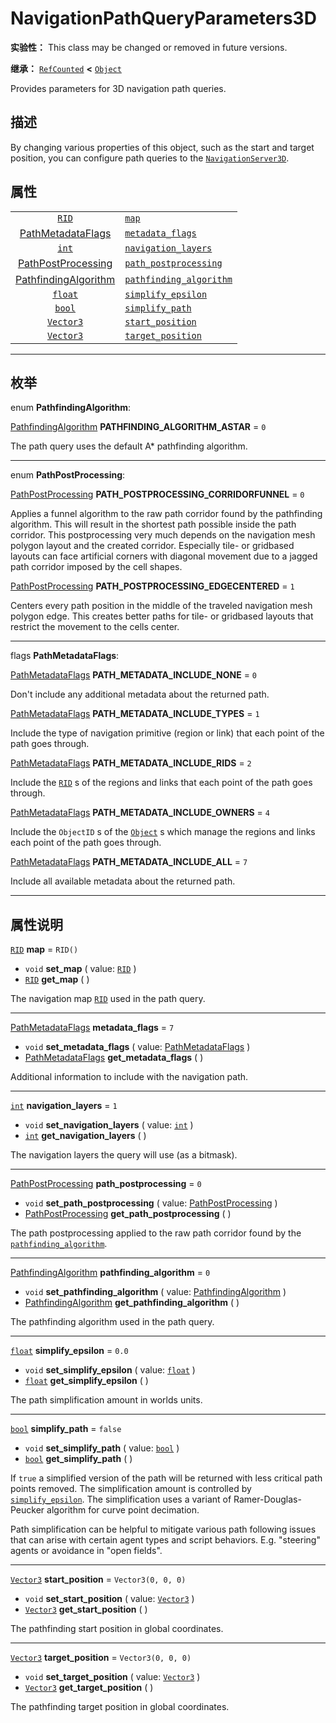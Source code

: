 <!-- ⚠ 请勿编辑本文件 ⚠ -->
<!-- 本文档使用脚本从 WeDot 引擎源码仓库生成。 -->
<!-- 生成脚本：https://github.com/WeDot-Engine/WeDot/tree/4.3/doc/tools/make_md.py； -->
<!-- 原文件：https://github.com/WeDot-Engine/WeDot/tree/4.3/doc/classes/NavigationPathQueryParameters3D.xml。 -->

<div id="_class_navigationpathqueryparameters3d"></div>

# NavigationPathQueryParameters3D

**实验性：** This class may be changed or removed in future versions.

**继承：** [`RefCounted`](class_refcounted.md) **<** [`Object`](class_object.md)

Provides parameters for 3D navigation path queries.

## 描述

By changing various properties of this object, such as the start and target position, you can configure path queries to the [`NavigationServer3D`](class_navigationserver3d.md).

## 属性

|||
|:-:|:--|
| [`RID`](class_rid.md)                                                              | [`map`](#class_navigationpathqueryparameters3d_property_map)                                     | ``RID()``            |
| [PathMetadataFlags](#enum_navigationpathqueryparameters3d_pathmetadataflags)       | [`metadata_flags`](#class_navigationpathqueryparameters3d_property_metadata_flags)               | ``7``                |
| [`int`](class_int.md)                                                              | [`navigation_layers`](#class_navigationpathqueryparameters3d_property_navigation_layers)         | ``1``                |
| [PathPostProcessing](#enum_navigationpathqueryparameters3d_pathpostprocessing)     | [`path_postprocessing`](#class_navigationpathqueryparameters3d_property_path_postprocessing)     | ``0``                |
| [PathfindingAlgorithm](#enum_navigationpathqueryparameters3d_pathfindingalgorithm) | [`pathfinding_algorithm`](#class_navigationpathqueryparameters3d_property_pathfinding_algorithm) | ``0``                |
| [`float`](class_float.md)                                                          | [`simplify_epsilon`](#class_navigationpathqueryparameters3d_property_simplify_epsilon)           | ``0.0``              |
| [`bool`](class_bool.md)                                                            | [`simplify_path`](#class_navigationpathqueryparameters3d_property_simplify_path)                 | ``false``            |
| [`Vector3`](class_vector3.md)                                                      | [`start_position`](#class_navigationpathqueryparameters3d_property_start_position)               | ``Vector3(0, 0, 0)`` |
| [`Vector3`](class_vector3.md)                                                      | [`target_position`](#class_navigationpathqueryparameters3d_property_target_position)             | ``Vector3(0, 0, 0)`` |

<!-- rst-class:: classref-section-separator -->

---

## 枚举

<div id="_class_enum_navigationpathqueryparameters3d_pathfindingalgorithm"></div>

enum **PathfindingAlgorithm**: <div id="enum_navigationpathqueryparameters3d_pathfindingalgorithm"></div>

<div id="_class_navigationpathqueryparameters3d_constant_pathfinding_algorithm_astar"></div>

[PathfindingAlgorithm](#enum_navigationpathqueryparameters3d_pathfindingalgorithm) **PATHFINDING_ALGORITHM_ASTAR** = ``0``

The path query uses the default A\* pathfinding algorithm.

<!-- rst-class:: classref-item-separator -->

---

<div id="_class_enum_navigationpathqueryparameters3d_pathpostprocessing"></div>

enum **PathPostProcessing**: <div id="enum_navigationpathqueryparameters3d_pathpostprocessing"></div>

<div id="_class_navigationpathqueryparameters3d_constant_path_postprocessing_corridorfunnel"></div>

[PathPostProcessing](#enum_navigationpathqueryparameters3d_pathpostprocessing) **PATH_POSTPROCESSING_CORRIDORFUNNEL** = ``0``

Applies a funnel algorithm to the raw path corridor found by the pathfinding algorithm. This will result in the shortest path possible inside the path corridor. This postprocessing very much depends on the navigation mesh polygon layout and the created corridor. Especially tile- or gridbased layouts can face artificial corners with diagonal movement due to a jagged path corridor imposed by the cell shapes.

<div id="_class_navigationpathqueryparameters3d_constant_path_postprocessing_edgecentered"></div>

[PathPostProcessing](#enum_navigationpathqueryparameters3d_pathpostprocessing) **PATH_POSTPROCESSING_EDGECENTERED** = ``1``

Centers every path position in the middle of the traveled navigation mesh polygon edge. This creates better paths for tile- or gridbased layouts that restrict the movement to the cells center.

<!-- rst-class:: classref-item-separator -->

---

<div id="_class_enum_navigationpathqueryparameters3d_pathmetadataflags"></div>

flags **PathMetadataFlags**: <div id="enum_navigationpathqueryparameters3d_pathmetadataflags"></div>

<div id="_class_navigationpathqueryparameters3d_constant_path_metadata_include_none"></div>

[PathMetadataFlags](#enum_navigationpathqueryparameters3d_pathmetadataflags) **PATH_METADATA_INCLUDE_NONE** = ``0``

Don't include any additional metadata about the returned path.

<div id="_class_navigationpathqueryparameters3d_constant_path_metadata_include_types"></div>

[PathMetadataFlags](#enum_navigationpathqueryparameters3d_pathmetadataflags) **PATH_METADATA_INCLUDE_TYPES** = ``1``

Include the type of navigation primitive (region or link) that each point of the path goes through.

<div id="_class_navigationpathqueryparameters3d_constant_path_metadata_include_rids"></div>

[PathMetadataFlags](#enum_navigationpathqueryparameters3d_pathmetadataflags) **PATH_METADATA_INCLUDE_RIDS** = ``2``

Include the [`RID`](class_rid.md) s of the regions and links that each point of the path goes through.

<div id="_class_navigationpathqueryparameters3d_constant_path_metadata_include_owners"></div>

[PathMetadataFlags](#enum_navigationpathqueryparameters3d_pathmetadataflags) **PATH_METADATA_INCLUDE_OWNERS** = ``4``

Include the `ObjectID` s of the [`Object`](class_object.md) s which manage the regions and links each point of the path goes through.

<div id="_class_navigationpathqueryparameters3d_constant_path_metadata_include_all"></div>

[PathMetadataFlags](#enum_navigationpathqueryparameters3d_pathmetadataflags) **PATH_METADATA_INCLUDE_ALL** = ``7``

Include all available metadata about the returned path.

<!-- rst-class:: classref-section-separator -->

---

## 属性说明

<div id="_class_navigationpathqueryparameters3d_property_map"></div>

[`RID`](class_rid.md) **map** = ``RID()`` <div id="class_navigationpathqueryparameters3d_property_map"></div>

- `void` **set_map** ( value: [`RID`](class_rid.md) )
- [`RID`](class_rid.md) **get_map** ( )

The navigation map [`RID`](class_rid.md) used in the path query.

<!-- rst-class:: classref-item-separator -->

---

<div id="_class_navigationpathqueryparameters3d_property_metadata_flags"></div>

[PathMetadataFlags](#enum_navigationpathqueryparameters3d_pathmetadataflags) **metadata_flags** = ``7`` <div id="class_navigationpathqueryparameters3d_property_metadata_flags"></div>

- `void` **set_metadata_flags** ( value: [PathMetadataFlags](#enum_navigationpathqueryparameters3d_pathmetadataflags) )
- [PathMetadataFlags](#enum_navigationpathqueryparameters3d_pathmetadataflags) **get_metadata_flags** ( )

Additional information to include with the navigation path.

<!-- rst-class:: classref-item-separator -->

---

<div id="_class_navigationpathqueryparameters3d_property_navigation_layers"></div>

[`int`](class_int.md) **navigation_layers** = ``1`` <div id="class_navigationpathqueryparameters3d_property_navigation_layers"></div>

- `void` **set_navigation_layers** ( value: [`int`](class_int.md) )
- [`int`](class_int.md) **get_navigation_layers** ( )

The navigation layers the query will use (as a bitmask).

<!-- rst-class:: classref-item-separator -->

---

<div id="_class_navigationpathqueryparameters3d_property_path_postprocessing"></div>

[PathPostProcessing](#enum_navigationpathqueryparameters3d_pathpostprocessing) **path_postprocessing** = ``0`` <div id="class_navigationpathqueryparameters3d_property_path_postprocessing"></div>

- `void` **set_path_postprocessing** ( value: [PathPostProcessing](#enum_navigationpathqueryparameters3d_pathpostprocessing) )
- [PathPostProcessing](#enum_navigationpathqueryparameters3d_pathpostprocessing) **get_path_postprocessing** ( )

The path postprocessing applied to the raw path corridor found by the [`pathfinding_algorithm`](#class_navigationpathqueryparameters3d_property_pathfinding_algorithm).

<!-- rst-class:: classref-item-separator -->

---

<div id="_class_navigationpathqueryparameters3d_property_pathfinding_algorithm"></div>

[PathfindingAlgorithm](#enum_navigationpathqueryparameters3d_pathfindingalgorithm) **pathfinding_algorithm** = ``0`` <div id="class_navigationpathqueryparameters3d_property_pathfinding_algorithm"></div>

- `void` **set_pathfinding_algorithm** ( value: [PathfindingAlgorithm](#enum_navigationpathqueryparameters3d_pathfindingalgorithm) )
- [PathfindingAlgorithm](#enum_navigationpathqueryparameters3d_pathfindingalgorithm) **get_pathfinding_algorithm** ( )

The pathfinding algorithm used in the path query.

<!-- rst-class:: classref-item-separator -->

---

<div id="_class_navigationpathqueryparameters3d_property_simplify_epsilon"></div>

[`float`](class_float.md) **simplify_epsilon** = ``0.0`` <div id="class_navigationpathqueryparameters3d_property_simplify_epsilon"></div>

- `void` **set_simplify_epsilon** ( value: [`float`](class_float.md) )
- [`float`](class_float.md) **get_simplify_epsilon** ( )

The path simplification amount in worlds units.

<!-- rst-class:: classref-item-separator -->

---

<div id="_class_navigationpathqueryparameters3d_property_simplify_path"></div>

[`bool`](class_bool.md) **simplify_path** = ``false`` <div id="class_navigationpathqueryparameters3d_property_simplify_path"></div>

- `void` **set_simplify_path** ( value: [`bool`](class_bool.md) )
- [`bool`](class_bool.md) **get_simplify_path** ( )

If `true` a simplified version of the path will be returned with less critical path points removed. The simplification amount is controlled by [`simplify_epsilon`](#class_navigationpathqueryparameters3d_property_simplify_epsilon). The simplification uses a variant of Ramer-Douglas-Peucker algorithm for curve point decimation.

Path simplification can be helpful to mitigate various path following issues that can arise with certain agent types and script behaviors. E.g. "steering" agents or avoidance in "open fields".

<!-- rst-class:: classref-item-separator -->

---

<div id="_class_navigationpathqueryparameters3d_property_start_position"></div>

[`Vector3`](class_vector3.md) **start_position** = ``Vector3(0, 0, 0)`` <div id="class_navigationpathqueryparameters3d_property_start_position"></div>

- `void` **set_start_position** ( value: [`Vector3`](class_vector3.md) )
- [`Vector3`](class_vector3.md) **get_start_position** ( )

The pathfinding start position in global coordinates.

<!-- rst-class:: classref-item-separator -->

---

<div id="_class_navigationpathqueryparameters3d_property_target_position"></div>

[`Vector3`](class_vector3.md) **target_position** = ``Vector3(0, 0, 0)`` <div id="class_navigationpathqueryparameters3d_property_target_position"></div>

- `void` **set_target_position** ( value: [`Vector3`](class_vector3.md) )
- [`Vector3`](class_vector3.md) **get_target_position** ( )

The pathfinding target position in global coordinates.

[^virtual]: 本方法通常需要用户覆盖才能生效。
[^const]: 本方法无副作用，不会修改该实例的任何成员变量。
[^vararg]: 本方法除了能接受在此处描述的参数外，还能够继续接受任意数量的参数。
[^constructor]: 本方法用于构造某个类型。
[^static]: 调用本方法无需实例，可直接使用类名进行调用。
[^operator]: 本方法描述的是使用本类型作为左操作数的有效运算符。
[^bitfield]: 这个值是由下列位标志构成位掩码的整数。
[^void]: 无返回值。
